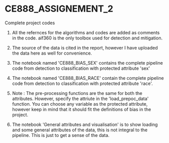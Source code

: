 # CE888_ASSIGNEMENT_2
Complete project codes

1. All the refernces for the algorithms and codes are added as comments in the code. aif360 is the only toolbox used for detection and mitigation.

2. The source of the data is cited in the report, however I have uploaded the data here as well for convenience.

3. The notebook named 'CE888_BIAS_SEX' contains the complete pipeline code from detection to classification with protected attribute 'sex'

4. The notebook named 'CE888_BIAS_RACE' contain the complete pipeline code from detection to classification with protected attribute 'race'.    

5. Note :
    The pre-processing functions are the same for both the attributes. However, specify the attriute in the 'load_prepoc_data' function. You can choose any variable as the protected attribute, however keep in mind that it should fit the definitions of bias in the project.


6. The notebook 'General attributes and visualisation' is to show loading and some general attributes of the data, this is not integral to the pipeline. This is just to get a sense of the data.


